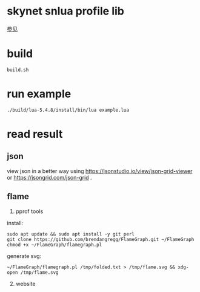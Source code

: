 # skynet snlua profile lib

[参见](https://github.com/lsg2020/skynet/commit/4ace42e80814abfff6b8e64335061a206c674f96)


# build

```
build.sh
```


# run example

```
./build/lua-5.4.8/install/bin/lua example.lua
```

# read result

## json
view json in a better way using https://jsonstudio.io/view/json-grid-viewer or https://jsongrid.com/json-grid .

## flame 

1. pprof tools

install: 
```
sudo apt update && sudo apt install -y git perl
git clone https://github.com/brendangregg/FlameGraph.git ~/FlameGraph
chmod +x ~/FlameGraph/flamegraph.pl
```

generate svg:
```
~/FlameGraph/flamegraph.pl /tmp/folded.txt > /tmp/flame.svg && xdg-open /tmp/flame.svg
```

2. website

